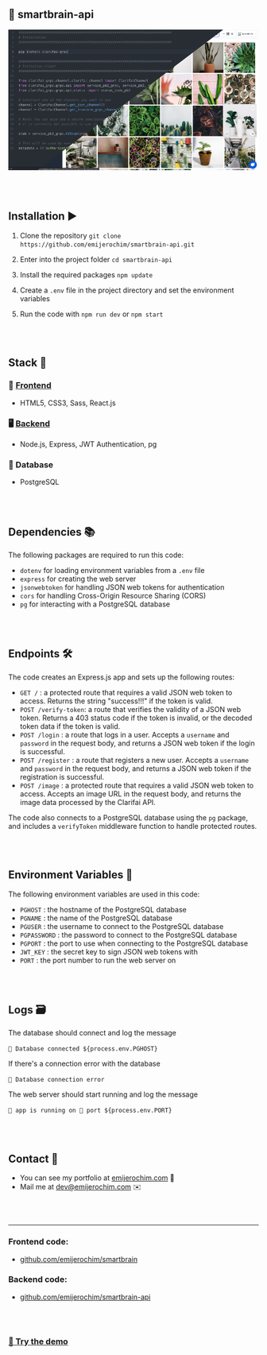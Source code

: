 ## 🧠 smartbrain-api 

<div align="center">
 <img src="https://github.com/emijerochim/smartbrain-api/blob/master/clarifai.jpg" width="800px">
</div>

<br></br>
## Installation ▶️ 

1. Clone the repository
```git clone https://github.com/emijerochim/smartbrain-api.git```

2. Enter into the project folder
```cd smartbrain-api```

3. Install the required packages
```npm update```

4. Create a `.env` file in the project directory and set the environment variables

5. Run the code with `npm run dev` or `npm start`

<br></br>
## Stack 🧰

### 📱 [Frontend](http://github.com/emijerochim/smartbrain)
* HTML5, CSS3, Sass, React.js

### 🖥️ [Backend](http://github.com/emijerochim/smartbrain-api)
* Node.js, Express, JWT Authentication, pg 

### 💾 Database 
* PostgreSQL

<br></br>
## Dependencies 📚

The following packages are required to run this code:

- `dotenv` for loading environment variables from a `.env` file
- `express` for creating the web server
- `jsonwebtoken` for handling JSON web tokens for authentication
- `cors` for handling Cross-Origin Resource Sharing (CORS)
- `pg` for interacting with a PostgreSQL database

<br></br>
## Endpoints 🛠️

The code creates an Express.js app and sets up the following routes:

- `GET /` : a protected route that requires a valid JSON web token to access. Returns the string "success!!!" if the token is valid.
- `POST /verify-token`: a route that verifies the validity of a JSON web token. Returns a 403 status code if the token is invalid, or the decoded token data if the token is valid.
- `POST /login` : a route that logs in a user. Accepts a `username` and `password` in the request body, and returns a JSON web token if the login is successful.
- `POST /register` : a route that registers a new user. Accepts a `username` and `password` in the request body, and returns a JSON web token if the registration is successful.
- `POST /image` : a protected route that requires a valid JSON web token to access. Accepts an image URL in the request body, and returns the image data processed by the Clarifai API.

The code also connects to a PostgreSQL database using the `pg` package, and includes a `verifyToken` middleware function to handle protected routes.

<br></br>
## Environment Variables 🔐️

The following environment variables are used in this code:

- `PGHOST` : the hostname of the PostgreSQL database
- `PGNAME` : the name of the PostgreSQL database
- `PGUSER` : the username to connect to the PostgreSQL database
- `PGPASSWORD` : the password to connect to the PostgreSQL database
- `PGPORT` : the port to use when connecting to the PostgreSQL database
- `JWT_KEY` : the secret key to sign JSON web tokens with
- `PORT` : the port number to run the web server on

<br></br>
## Logs 🗃️

The database should connect and log the message

```📁 Database connected ${process.env.PGHOST}```

If there's a connection error with the database 

```🔴 Database connection error```

The web server should start running and log the message

```💚 app is running on 🔌 port ${process.env.PORT}```

<br></br>
## Contact 👋

*  You can see my portfolio at <a href="https://emijerochim.com/">emijerochim.com</a> 💼
*  Mail me at <a href="mailto:dev@emijerochim.com/">dev@emijerochim.com</a> ✉️

<br></br>
______________________

### Frontend code:
* [github.com/emijerochim/smartbrain](http://github.com/emijerochim/smartbrain)

### Backend code:
* [github.com/emijerochim/smartbrain-api](http://github.com/emijerochim/smartbrain-api)

<br></br>

### [🧠 Try the demo](http://smartbrain-production.up.railway.app)

